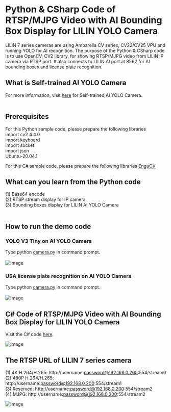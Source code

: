 # Python & CSharp Code of RTSP/MJPG Video with AI Bounding Box Display for LILIN YOLO Camera

LILIN 7 series cameras are using Ambarella CV series, CV22/CV25 VPU and running YOLO for AI recognition.  The purpose of the Python & CSharp code is to use OpenCV, CV2 library, for showing RTSP/MJPG video from LILIN IP camera via RTSP port.  It also connects to LILIN AI port at 8592 for AI bounding boxes and license plate recognition. 
<BR>
## What is Self-trained AI YOLO Camera
For more information, visit [here](http://ai.meritlilin.com.tw:3380/) for Self-trained AI YOLO Camera.  
<BR>
## Prerequisites
For this Python sample code, please prepare the following libraries <BR>
import cv2 4.4.0 <BR> 
import keyboard <BR>
import socket <BR>
import json <BR>
Ubuntu-20.04.1 <BR>

For this C# sample code, please prepare the following libraries [EnguCV](https://github.com/emgucv/emgucv)

## What can you learn from the Python code
(1) Base64 encode <BR>
(2) RTSP stream display for IP camera <BR>
(3) Bounding boxes display for LILIN AI YOLO Camera <BR>
<BR>
## How to run the demo code
### YOLO V3 Tiny on AI YOLO Camera
Type python [camera.py](https://github.com/LILINOpenGitHub/Python-Code-of-RTSP-MJPG-Video-with-AI-Bounding-Box-Display-for-LILIN-YOLO-Camera-/blob/main/Python/camera.py) in command prompt.
<BR>
<BR>
![image](https://github.com/LILINOpenGitHub/Python-Code-of-RTSP-MJPG-Video-with-AI-Bounding-Box-Display-for-LILIN-YOLO-Camera-/blob/main/image/person_test.gif)
### USA license plate recognition on AI YOLO Camera
Type python [camera.py](https://github.com/LILINOpenGitHub/Python-Code-of-RTSP-MJPG-Video-with-AI-Bounding-Box-Display-for-LILIN-YOLO-Camera-/blob/main/Python/camera.py) in command prompt.
<BR>
<BR>
![image](https://github.com/LILINOpenGitHub/Python-Code-of-RTSP-MJPG-Video-with-AI-Bounding-Box-Display-for-LILIN-YOLO-Camera-/blob/main/image/plate_test_2.gif)

## C# Code of RTSP/MJPG Video with AI Bounding Box Display for LILIN YOLO Camera
Visit the C# code [here](https://github.com/LILINOpenGitHub/Python-CSharp--Code-of-RTSP-MJPG-Video-with-AI-Bounding-Box-Display-for-LILIN-YOLO-Camera-/blob/main/C%23/SDK_CSharp_test/Form1.cs).
 
![image](https://github.com/LILINOpenGitHub/Python-CSharp--Code-of-RTSP-MJPG-Video-with-AI-Bounding-Box-Display-for-LILIN-YOLO-Camera-/blob/main/image/nvrrtsp.gif)

## The RTSP URL of LILIN 7 series camera
(1) 4K H.264/H.265: http://username:password@192.168.0.200:554/stream0 <BR>
(2) 480P H.264/H.265: http://username:password@192.168.0.200:554/stream1 <BR>
(3) Reserved: http://username:password@192.168.0.200:554/stream2 <BR>
(4) MJPG: http://username:password@192.168.0.200:554/stream2 <BR>

![image](https://github.com/LILINOpenGitHub/Python-Code-of-RTSP-MJPG-Video-with-AI-Bounding-Box-Display-for-LILIN-Yolo-Camera-/blob/main/image/image01.jpg)
  

